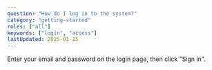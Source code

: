 ```yaml
---
question: "How do I log in to the system?"
category: "getting-started"
roles: ["all"]
keywords: ["login", "access"]
lastUpdated: 2025-01-15
---
```


Enter your email and password on the login page, then click "Sign in".
